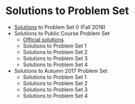 # Solutions to Problem Set
- [Solutions](http://meyer99.github.io/2020/01/15/CS229-PS0/) to Problem Set 0 (Fall 2018)
- Solutions to Public Course Problem Set
  - [Official solutions](https://github.com/Meyer99/Stanford-CS229-Materials/tree/master/solutions/official%20solutions%202008)
  - Solutions to Problem Set 1
  - Solutions to Problem Set 2
  - Solutions to Problem Set 3
  - Solutions to Problem Set 4
- Solutions to Autumn 2017 Problem Set
  - Solutions to Problem Set 1
  - Solutions to Problem Set 2
  - Solutions to Problem Set 3
  - Solutions to Problem Set 4
